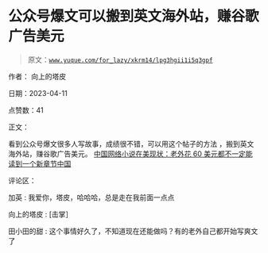 # 公众号爆文可以搬到英文海外站，赚谷歌广告美元

> 原文：[`www.yuque.com/for_lazy/xkrm14/lpg3hgii1i5q3gpf`](https://www.yuque.com/for_lazy/xkrm14/lpg3hgii1i5q3gpf)

作者： 向上的塔皮

日期：2023-04-11

点赞数：41

正文：

看到公众号爆文很多人写故事，成绩很不错，可以用这个帖子的方法 ，搬到英文海外站，赚谷歌广告美元。 [中国网络小说在美现状：老外花 60 美元都不一定能读到一个新章节中国](https://t.zsxq.com/0di9uuCMT)

评论区：

加英 : 我爱你，塔皮，哈哈哈，总是走在我前面一点点

向上的塔皮 : [击掌］

田小田的甜 : 这个事情好久了，不知道现在还能做吗？有的老外自己都开始写爽文了



